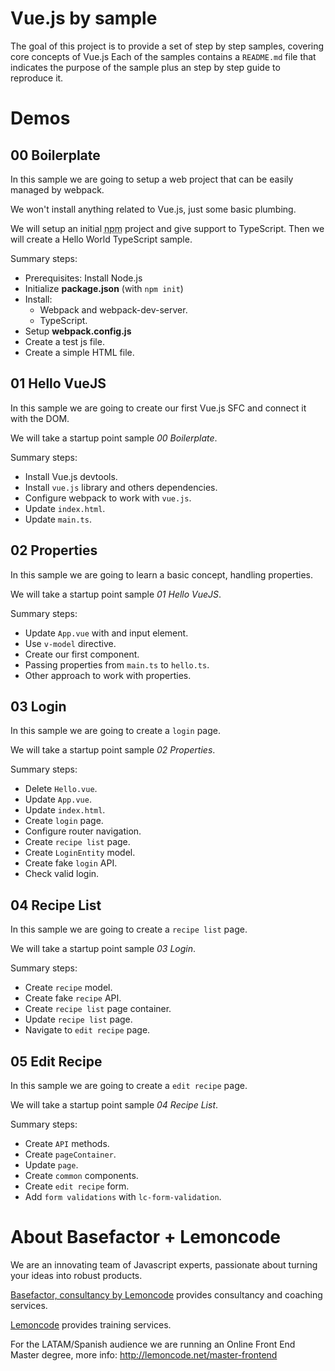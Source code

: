 # Vue.js by sample

The goal of this project is to provide a set of step by step samples, covering core concepts of Vue.js
Each of the samples contains a `README.md` file that indicates the purpose of the sample plus an step by step guide to reproduce it.

# Demos

## 00 Boilerplate

In this sample we are going to setup a web project that can be easily managed
by webpack.

We won't install anything related to Vue.js, just some basic plumbing.

We will setup an initial <abbr title="Node.js package manager, a package manager for the JavaScript runtime environment Node.js">npm</abbr> project and give support to TypeScript. Then we will create a Hello World TypeScript sample.

Summary steps:

- Prerequisites: Install Node.js
- Initialize **package.json** (with `npm init`)
- Install:
  - Webpack and webpack-dev-server.
  - TypeScript.
- Setup **webpack.config.js**
- Create a test js file.
- Create a simple HTML file.

## 01 Hello VueJS

In this sample we are going to create our first Vue.js SFC and connect it with the DOM.

We will take a startup point sample _00 Boilerplate_.

Summary steps:

- Install Vue.js devtools.
- Install `vue.js` library and others dependencies.
- Configure webpack to work with `vue.js`.
- Update `index.html`.
- Update `main.ts`.

## 02 Properties

In this sample we are going to learn a basic concept, handling properties.

We will take a startup point sample _01 Hello VueJS_.

Summary steps:

- Update `App.vue` with and input element.
- Use `v-model` directive.
- Create our first component.
- Passing properties from `main.ts` to `hello.ts`.
- Other approach to work with properties.

## 03 Login

In this sample we are going to create a `login` page.

We will take a startup point sample _02 Properties_.

Summary steps:

- Delete `Hello.vue`.
- Update `App.vue`.
- Update `index.html`.
- Create `login` page.
- Configure router navigation.
- Create `recipe list` page.
- Create `LoginEntity` model.
- Create fake `login` API.
- Check valid login.

## 04 Recipe List

In this sample we are going to create a `recipe list` page.

We will take a startup point sample _03 Login_.

Summary steps:

- Create `recipe` model.
- Create fake `recipe` API.
- Create `recipe list` page container.
- Update `recipe list` page.
- Navigate to `edit recipe` page.

## 05 Edit Recipe

In this sample we are going to create a `edit recipe` page.

We will take a startup point sample _04 Recipe List_.

Summary steps:

- Create `API` methods.
- Create `pageContainer`.
- Update `page`.
- Create `common` components.
- Create `edit recipe` form.
- Add `form validations` with `lc-form-validation`.

# About Basefactor + Lemoncode

We are an innovating team of Javascript experts, passionate about turning your ideas into robust products.

[Basefactor, consultancy by Lemoncode](http://www.basefactor.com) provides consultancy and coaching services.

[Lemoncode](http://lemoncode.net/services/en/#en-home) provides training services.

For the LATAM/Spanish audience we are running an Online Front End Master degree, more info: http://lemoncode.net/master-frontend
